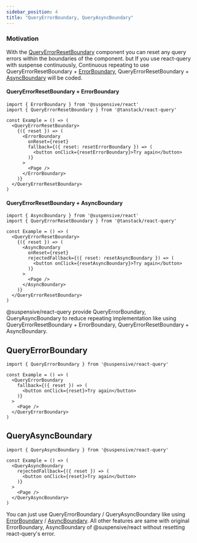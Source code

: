 ```yaml
---
sidebar_position: 4
title: "QueryErrorBoundary, QueryAsyncBoundary"
---
```


### Motivation

With the [QueryErrorResetBoundary](https://tanstack.com/query/v4/docs/reference/QueryErrorResetBoundary) component you can reset any query errors within the boundaries of the component. but If you use react-query with suspense continuously, Continuous repeating to use QueryErrorResetBoundary + [ErrorBoundary](https://react.suspensive.org/docs/reference/ErrorBoundary), QueryErrorResetBoundary + [AsyncBoundary](https://react.suspensive.org/docs/reference/AsyncBoundary) will be coded.

#### QueryErrorResetBoundary + ErrorBoundary

```tsx
import { ErrorBoundary } from '@suspensive/react'
import { QueryErrorResetBoundary } from '@tanstack/react-query'

const Example = () => (
  <QueryErrorResetBoundary>
    {({ reset }) => (
      <ErrorBoundary
        onReset={reset}
        fallback={({ reset: resetErrorBoundary }) => (
          <button onClick={resetErrorBoundary}>Try again</button>
        )}
      >
        <Page />
      </ErrorBoundary>
    )}
  </QueryErrorResetBoundary>
)
```

#### QueryErrorResetBoundary + AsyncBoundary

```tsx
import { AsyncBoundary } from '@suspensive/react'
import { QueryErrorResetBoundary } from '@tanstack/react-query'

const Example = () => (
  <QueryErrorResetBoundary>
    {({ reset }) => (
      <AsyncBoundary
        onReset={reset}
        rejectedFallback={({ reset: resetAsyncBoundary }) => (
          <button onClick={resetAsyncBoundary}>Try again</button>
        )}
      >
        <Page />
      </AsyncBoundary>
    )}
  </QueryErrorResetBoundary>
)
```

@suspensive/react-query provide QueryErrorBoundary, QueryAsyncBoundary to reduce repeating implementation like using QueryErrorResetBoundary + ErrorBoundary, QueryErrorResetBoundary + AsyncBoundary.

## QueryErrorBoundary

```tsx
import { QueryErrorBoundary } from '@suspensive/react-query'

const Example = () => (
  <QueryErrorBoundary
    fallback={({ reset }) => (
      <button onClick={reset}>Try again</button>
    )}
  >
    <Page />
  </QueryErrorBoundary>
)
```

## QueryAsyncBoundary

```tsx
import { QueryAsyncBoundary } from '@suspensive/react-query'

const Example = () => (
  <QueryAsyncBoundary
    rejectedFallback={({ reset }) => (
      <button onClick={reset}>Try again</button>
    )}
  >
    <Page />
  </QueryAsyncBoundary>
)
```

You can just use QueryErrorBoundary / QueryAsyncBoundary like using [ErrorBoundary](https://react.suspensive.org/docs/reference/ErrorBoundary) / [AsyncBoundary](https://react.suspensive.org/docs/reference/AsyncBoundary). All other features are same with original ErrorBoundary, AsyncBoundary of @suspensive/react without resetting react-query's error.
